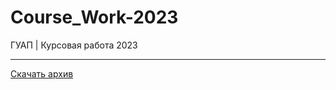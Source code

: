 # Course_Work-2023
ГУАП | Курсовая работа 2023
___
[Скачать архив](https://github.com/deutschbomb/SUAI_Course_Work-2023/files/11689720/2023.zip)

